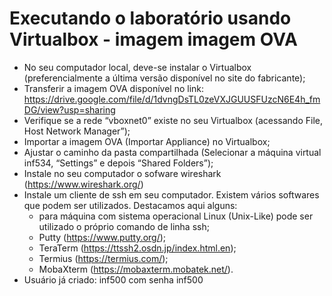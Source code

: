 # Executando o laboratório usando Virtualbox - imagem imagem OVA

* No seu computador local, deve-se instalar o Virtualbox (preferencialmente a última versão disponível no site do fabricante);
* Transferir a imagem OVA disponível no link: https://drive.google.com/file/d/1dvngDsTL0zeVXJGUUSFUzcN6E4h_fmDG/view?usp=sharing
* Verifique se a rede “vboxnet0” existe no seu Virtualbox (acessando File, Host Network Manager”);
* Importar a imagem OVA (Importar Appliance) no Virtualbox;
* Ajustar o caminho da pasta compartilhada (Selecionar a máquina virtual inf534, “Settings” e depois “Shared Folders”);
* Instale no seu computador o sofware wireshark  (https://www.wireshark.org/)
* Instale um cliente de ssh em seu computador. Existem vários softwares que podem ser utilizados. Destacamos aqui alguns:
  * para máquina com sistema operacional Linux (Unix-Like) pode ser utilizado o próprio comando de linha ssh;
  * Putty (https://www.putty.org/);
  * TeraTerm (https://ttssh2.osdn.jp/index.html.en);
  * Termius (https://termius.com/);
  * MobaXterm (https://mobaxterm.mobatek.net/).
* Usuário já criado: inf500 com senha inf500